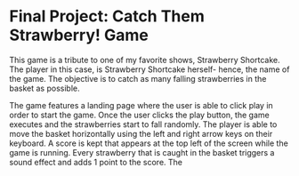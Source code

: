 # Final Project: Catch Them Strawberry! Game

This game is a tribute to one of my favorite shows, Strawberry Shortcake. The player in this case, is Strawberry Shortcake herself- hence, the name of the game. The objective is to catch as many falling strawberries in the basket as possible.

The game features a landing page where the user is able to click play in order to start the game.
Once the user clicks the play button, the game executes and the strawberries start to fall randomly. The player is able to move the basket horizontally using the left and right arrow keys on their keyboard. A score is kept that appears at the top left of the screen while the game is running. Every strawberry that is caught in the basket triggers a sound effect and adds 1 point to the score. The 




